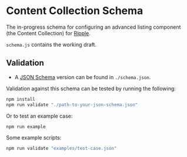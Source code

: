 # Content Collection Schema

The in-progress schema for configuring an advanced listing component (the Content Collection) for [Ripple](https://github.com/dpc-sdp/ripple).

`schema.js` contains the working draft.

## Validation

- A [JSON Schema](https://json-schema.org/) version can be found in `./schema.json`.

Validation against this schema can be tested by running the following:

```bash
npm install
npm run validate "./path-to-your-json-schema.json"
```

Or to test an example case:

``` bash
npm run example
```

Some example scripts:
```bash
npm run validate "examples/test-case.json"
```
